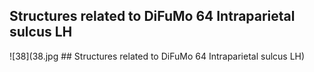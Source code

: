 


## Structures related to DiFuMo 64 Intraparietal sulcus LH

![38](38.jpg ## Structures related to DiFuMo 64 Intraparietal sulcus LH)
